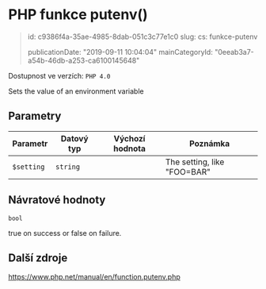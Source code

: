 PHP funkce putenv()
===================

> id: c9386f4a-35ae-4985-8dab-051c3c77e1c0
> slug:
> 	cs: funkce-putenv
>
> publicationDate: "2019-09-11 10:04:04"
> mainCategoryId: "0eeab3a7-a54b-46db-a253-ca6100145648"

Dostupnost ve verzích: `PHP 4.0`

Sets the value of an environment variable


Parametry
--------------

| Parametr | Datový typ | Výchozí hodnota | Poznámka |
|-----|-----|-----|-----|
| `$setting` | `string` |  | The setting, like "FOO=BAR" |


Návratové hodnoty
----------------

`bool`

true on success or false on failure.

Další zdroje
------------

https://www.php.net/manual/en/function.putenv.php
